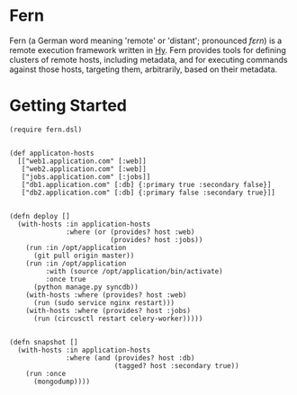 Fern
====

Fern (a German word meaning 'remote' or 'distant'; pronounced *fɛrn*) is a
remote execution framework written in [Hy](http://hylang.org/). Fern provides
tools for defining clusters of remote hosts, including metadata, and for
executing commands against those hosts, targeting them, arbitrarily, based on
their metadata.


Getting Started
===============

```hy
(require fern.dsl)


(def applicaton-hosts
  [["web1.application.com" [:web]]
   ["web2.application.com" [:web]]
   ["jobs.application.com" [:jobs]]
   ["db1.application.com" [:db] {:primary true :secondary false}]
   ["db2.application.com" [:db] {:primary false :secondary true}]]


(defn deploy []
  (with-hosts :in application-hosts
              :where (or (provides? host :web)
                         (provides? host :jobs))
    (run :in /opt/application
      (git pull origin master))
    (run :in /opt/application
         :with (source /opt/application/bin/activate)
         :once true
      (python manage.py syncdb))
    (with-hosts :where (provides? host :web)
      (run (sudo service nginx restart)))
    (with-hosts :where (provides? host :jobs)
      (run (circusctl restart celery-worker)))))


(defn snapshot []
  (with-hosts :in application-hosts
              :where (and (provides? host :db)
                          (tagged? host :secondary true))
    (run :once
      (mongodump))))
```
